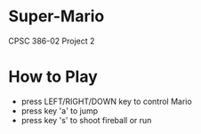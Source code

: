 # Super-Mario
CPSC 386-02 Project 2

# How to Play
* press LEFT/RIGHT/DOWN key to control Mario
* press key 'a' to jump
* press key 's' to shoot fireball or run